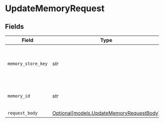 # UpdateMemoryRequest


## Fields

| Field                                                                            | Type                                                                             | Required                                                                         | Description                                                                      |
| -------------------------------------------------------------------------------- | -------------------------------------------------------------------------------- | -------------------------------------------------------------------------------- | -------------------------------------------------------------------------------- |
| `memory_store_key`                                                               | *str*                                                                            | :heavy_check_mark:                                                               | The unique key identifier of the memory store                                    |
| `memory_id`                                                                      | *str*                                                                            | :heavy_check_mark:                                                               | The unique identifier of the memory                                              |
| `request_body`                                                                   | [Optional[models.UpdateMemoryRequestBody]](../models/updatememoryrequestbody.md) | :heavy_minus_sign:                                                               | N/A                                                                              |